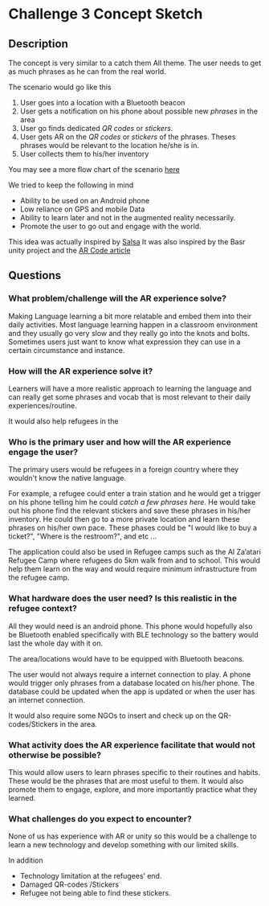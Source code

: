 # Challenge 3 Concept Sketch

## Description



The concept is very similar to a catch them All theme. The user needs to get as much phrases as he can from the real world.

The scenario would go like this

  1. User goes into a location with a Bluetooth beacon
  2. User gets a notification on his phone about possible new _phrases_ in the area
  3. User go finds dedicated _QR codes_ or _stickers_.
  4. User gets AR on the _QR codes_ or _stickers_ of the phrases. Theses phrases would be relevant to the location he/she is in.
  5. User collects them to his/her inventory

You may see a more flow chart of the scenario [here](https://gitlab.refugeelearning.site/rla/BeirutByByte/team-template/blob/master/challenge3/Concept/Flow%20Chart%20Concept.PNG)

We tried to keep the following in mind
* Ability to be used on an Android phone
* Low reliance on GPS and mobile Data
* Ability to learn later and not in the augmented reality necessarily.
* Promote the user to go out and engage with the world.

This idea was actually inspired by [Salsa](http://www.open.ac.uk/blogs/salsa/)
It was also inspired by the Basr unity project and the [AR Code article](https://medium.com/arjs/ar-code-a-fast-path-to-augmented-reality-60e51be3cbdf)

## Questions

### What problem/challenge will the AR experience solve?

Making Language learning a bit more relatable and embed them into their daily activities. Most language learning happen in a classroom environment and they usually go very slow and they really go into the knots and bolts. Sometimes users just want to know what expression they can use in a certain circumstance and instance.


### How will the AR experience solve it?
Learners will have a more realistic approach to learning the language and can really get some phrases and vocab that is most relevant to their daily experiences/routine.

It would also help refugees in the

### Who is the primary user and how will the AR experience engage the user?

The primary users would be refugees in a foreign country where they wouldn't know the native language.

For example, a refugee could enter a train station and he would get a trigger on his phone telling him he could *catch a few phrases here*. He would take out his phone find the relevant stickers and save these phrases in his/her inventory. He could then go to a more private location and learn these phrases on his/her own pace. These phases could be "I would like to buy a ticket?", "Where is the restroom?", and etc ...

The application could also be used in Refugee camps such as the Al Za’atari Refugee Camp where refugees do 5km walk from and to school. This would help them learn on the way and would require minimum infrastructure from the refugee camp.

### What hardware does the user need? Is this realistic in the refugee context?

All they would need is an android phone. This phone would hopefully also be Bluetooth enabled specifically with BLE technology so the battery would last the whole day with it on.

The area/locations would have to be equipped with Bluetooth beacons.

The user would not always require a internet connection to play. A phone would trigger only phrases from a database located on his/her phone. The database could be updated when the app is updated or when the user has an internet connection.

It would also require some NGOs to insert and check up on the QR-codes/Stickers in the area.

### What activity does the AR experience facilitate that would not otherwise be possible?

This would allow users to learn phrases specific to their routines and habits. These would be the phrases that are most useful to them. It would also promote them to engage, explore, and more importantly practice what they learned. 

### What challenges do you expect to encounter?
None of us has experience with AR or unity so this would be a challenge to learn a new technology and develop something with our limited skills.

In addition
- Technology limitation at the refugees’ end.
- Damaged QR-codes /Stickers
- Refugee not being able to find these stickers.
